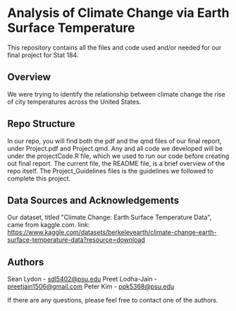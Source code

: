 # Analysis of Climate Change via Earth Surface Temperature

This repository contains all the files and code used and/or needed for our final project for Stat 184.

## Overview

We were trying to identify the relationship between climate change the rise of city temperatures across the United States.

## Repo Structure

In our repo, you will find both the pdf and the qmd files of our final report, under Project.pdf and Project.qmd. Any and all code we developed will be under the projectCode.R file, which we used to run our code before creating out final report. The current file, the README file, is a brief overview of the repo itself. The Project_Guidelines files is the guidelines we followed to complete this project.

## Data Sources and Acknowledgements

Our dataset, titled "Climate Change: Earth Surface Temperature Data", came from kaggle.com.
link: https://www.kaggle.com/datasets/berkeleyearth/climate-change-earth-surface-temperature-data?resource=download

## Authors

Sean Lydon - <sdl5402@psu.edu>
Preet Lodha-Jain - <preetjain1506@gmail.com>
Peter Kim - <ppk5368@psu.edu>

If there are any questions, please feel free to contact one of the authors.